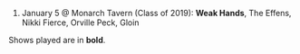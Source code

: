 1. January 5 @ Monarch Tavern (Class of 2019): **Weak Hands**, The Effens, Nikki Fierce, Orville Peck, Gloin

Shows played are in **bold**.
